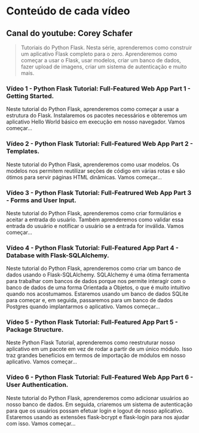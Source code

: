 # Conteúdo de cada vídeo

## Canal do youtube: Corey Schafer

> Tutoriais do Python Flask. Nesta série, aprenderemos como construir um aplicativo Flask completo para o zero. Aprenderemos como começar a usar o Flask, usar modelos, criar um banco de dados, fazer upload de imagens, criar um sistema de autenticação e muito mais.

### Vídeo 1 - Python Flask Tutorial: Full-Featured Web App Part 1 - Getting Started.

Neste tutorial do Python Flask, aprenderemos como começar a usar a estrutura do Flask. Instalaremos os pacotes necessários e obteremos um aplicativo Hello World básico em execução em nosso navegador. Vamos começar...

### Vídeo 2 - Python Flask Tutorial: Full-Featured Web App Part 2 - Templates.

Neste tutorial do Python Flask, aprenderemos como usar modelos. Os modelos nos permitem reutilizar seções de código em várias rotas e são ótimos para servir páginas HTML dinâmicas. Vamos começar...

### Vídeo 3 - Python Flask Tutorial: Full-Featrured Web App Part 3 - Forms and User Input.

Neste tutorial do Python Flask, aprenderemos como criar formulários e aceitar a entrada do usuário. Também aprenderemos como validar essa entrada do usuário e notificar o usuário se a entrada for inválida. Vamos começar...

### Vídeo 4 - Python Flask Tutorial: Full-Featured App Part 4 - Database with Flask-SQLAlchemy.

Neste tutorial do Python Flask, aprenderemos como criar um banco de dados usando o Flask-SQLAlchemy. SQLAlchemy é uma ótima ferramenta para trabalhar com bancos de dados porque nos permite interagir com o banco de dados de uma forma Orientada a Objetos, o que é muito intuitivo quando nos acostumamos. Estaremos usando um banco de dados SQLite para começar e, em seguida, passaremos para um banco de dados Postgres quando implantarmos o aplicativo. Vamos começar...

### Vídeo 5 - Python Flask Tutorial: Full-Featured App Part 5 - Package Structure.

Neste Python Flask Tutorial, aprenderemos como reestruturar nosso aplicativo em um pacote em vez de rodar a partir de um único módulo. Isso traz grandes benefícios em termos de importação de módulos em nosso aplicativo. Vamos começar...

### Vídeo 6 - Python Flask Tutorial: Full-Featured Web App Part 6 - User Authentication.

Neste tutorial do Python Flask, aprenderemos como adicionar usuários ao nosso banco de dados. Em seguida, criaremos um sistema de autenticação para que os usuários possam efetuar login e logout de nosso aplicativo. Estaremos usando as extensões flask-bcrypt e flask-login para nos ajudar com isso. Vamos começar...
